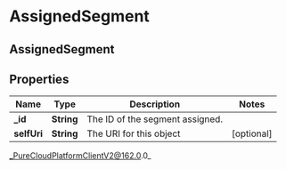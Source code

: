 # AssignedSegment

## AssignedSegment

## Properties

|Name | Type | Description | Notes|
|------------ | ------------- | ------------- | -------------|
| **_id** | **String** | The ID of the segment assigned. | |
| **selfUri** | **String** | The URI for this object | [optional] |



_PureCloudPlatformClientV2@162.0.0_
